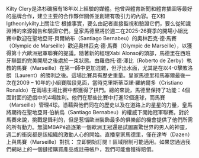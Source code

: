Kilty Clery是洛杉磯擁有18年以上經驗的媒體。他曾與體育新聞和體育插圖等最好的品牌合作，建立主要的合作夥伴關係並創建有吸引力的內容。在X和Igtheonlykilty上關注它    根據事實，要么由記者直接監視和驗證它們，要么從知識淵博的來源報告和驗證它們。皇家馬德里將於週二在2025-26賽季的開場小組比賽中歡迎在聖地亞哥·貝爾納布（Santiago Bernabeu）的奧林匹克·德·馬賽（Olympic de Marseille）歡迎奧林匹克·德·馬賽（Olympic de Marseille），以獲得第十六歐洲冠軍聯賽的提議。隨著新的經理Xabi Alonso的頭部，馬德里在西班牙聯盟的完美開局之後處於一束狀態。由羅伯托·德·澤比（Roberto de Zerby）執教的馬賽（Marseille）在第一師中更加混雜，但浮出水面，尤其是在以4-0擊敗洛朗（Laurent）的勝利之後。這場比賽具有歷史重量。皇家馬德里和馬塞爾最後一次在2009  –  10年的小組賽階段見面，當時克里斯蒂亞諾·羅納爾多（Cristiano Ronaldo）在兩場主場比賽中都獲得了拱門。總的來說，馬德里保持了功能：4個面對面的遊戲中的4場胜利。他們在那些比賽中打進12個進球，而馬賽（Marseille）管理4球。憑藉與他們同在的歷史以及在道路上的星星的力量，皇馬將期待在聖地亞哥·伯納烏（Santiago Bernabeu）的權威下開始冠軍聯賽。對於馬賽來說，挑戰是鋒利的，但是惹惱歐洲裝飾最多的俱樂部的機會提供了他們所需的所有動力。無論MBAPé追逐第一個歐洲王冠還是試圖震驚世界的男人的神靈，週二的衝突都是該組織的激動人心的開始。直播皇家馬德里，僅在達岑（Dazen）上與馬賽（Marseille）對抗： 立即開始訂閱！區域限制可能適用。如果您通過我們網站上的一個鏈接購買產品或註冊帳戶，我們可能會獲得賠償。